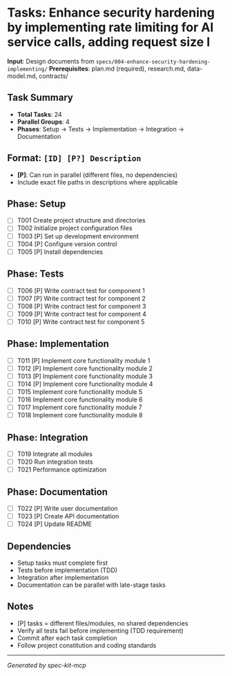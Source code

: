 # Tasks: Enhance security hardening by implementing rate limiting for AI service calls, adding request size l

**Input**: Design documents from `specs/004-enhance-security-hardening-implementing/`
**Prerequisites**: plan.md (required), research.md, data-model.md, contracts/

## Task Summary

- **Total Tasks**: 24
- **Parallel Groups**: 4
- **Phases**: Setup → Tests → Implementation → Integration → Documentation

## Format: `[ID] [P?] Description`

- **[P]**: Can run in parallel (different files, no dependencies)
- Include exact file paths in descriptions where applicable


## Phase: Setup

- [ ] T001 Create project structure and directories
- [ ] T002 Initialize project configuration files
- [ ] T003 [P] Set up development environment
- [ ] T004 [P] Configure version control
- [ ] T005 [P] Install dependencies

## Phase: Tests

- [ ] T006 [P] Write contract test for component 1
- [ ] T007 [P] Write contract test for component 2
- [ ] T008 [P] Write contract test for component 3
- [ ] T009 [P] Write contract test for component 4
- [ ] T010 [P] Write contract test for component 5

## Phase: Implementation

- [ ] T011 [P] Implement core functionality module 1
- [ ] T012 [P] Implement core functionality module 2
- [ ] T013 [P] Implement core functionality module 3
- [ ] T014 [P] Implement core functionality module 4
- [ ] T015 Implement core functionality module 5
- [ ] T016 Implement core functionality module 6
- [ ] T017 Implement core functionality module 7
- [ ] T018 Implement core functionality module 8

## Phase: Integration

- [ ] T019 Integrate all modules
- [ ] T020 Run integration tests
- [ ] T021 Performance optimization

## Phase: Documentation

- [ ] T022 [P] Write user documentation
- [ ] T023 [P] Create API documentation
- [ ] T024 [P] Update README

## Dependencies

- Setup tasks must complete first
- Tests before implementation (TDD)
- Integration after implementation
- Documentation can be parallel with late-stage tasks

## Notes

- [P] tasks = different files/modules, no shared dependencies
- Verify all tests fail before implementing (TDD requirement)
- Commit after each task completion
- Follow project constitution and coding standards

---
*Generated by spec-kit-mcp*
